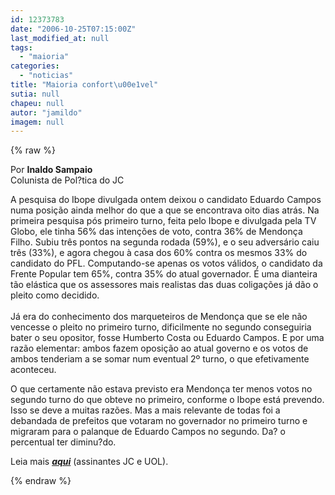 ```yaml
---
id: 12373783
date: "2006-10-25T07:15:00Z"
last_modified_at: null
tags:
  - "maioria"
categories:
  - "noticias"
title: "Maioria confort\u00e1vel"
sutia: null
chapeu: null
autor: "jamildo"
imagem: null
---
```

{% raw %}
<p>Por <strong>Inaldo Sampaio</strong><br />Colunista de Pol?tica do JC</p>
<p>A pesquisa do Ibope divulgada ontem deixou o candidato Eduardo Campos numa posi&ccedil;&atilde;o ainda melhor do que a que se encontrava oito dias atr&aacute;s. Na primeira pesquisa p&oacute;s primeiro turno, feita pelo Ibope e divulgada pela TV Globo, ele tinha 56% das inten&ccedil;&otilde;es de voto, contra 36% de Mendon&ccedil;a Filho. Subiu tr&ecirc;s pontos na segunda rodada (59%), e o seu advers&aacute;rio caiu tr&ecirc;s (33%), e agora chegou &agrave; casa dos 60% contra os mesmos 33% do candidato do PFL. Computando-se apenas os votos v&aacute;lidos, o candidato da Frente Popular tem 65%, contra 35% do atual governador. &Eacute; uma dianteira t&atilde;o el&aacute;stica que os assessores mais realistas das duas coliga&ccedil;&otilde;es j&aacute; d&atilde;o o pleito como decidido.<br />&nbsp;<br />J&aacute; era do conhecimento dos marqueteiros de Mendon&ccedil;a que se ele n&atilde;o vencesse o pleito no primeiro turno, dificilmente no segundo conseguiria bater o seu opositor, fosse Humberto Costa ou Eduardo Campos. E por uma raz&atilde;o elementar: ambos fazem oposi&ccedil;&atilde;o ao atual governo e os votos de ambos tenderiam a se somar num eventual 2&ordm; turno, o que efetivamente aconteceu.</p>
<p>O que certamente n&atilde;o estava previsto era Mendon&ccedil;a ter menos votos no segundo turno do que obteve no primeiro, conforme o Ibope est&aacute; prevendo. Isso se deve a muitas raz&otilde;es. Mas a mais relevante de todas foi a debandada de prefeitos que votaram no governador no primeiro turno e migraram para o palanque de Eduardo Campos no segundo. Da? o percentual ter diminu?do.</p>
<p>Leia mais <strong><em><a href="http://fivenews.sjcc.com.br/" target="_blank" rel="noopener noreferrer">aqui</a></em></strong> (assinantes JC e UOL).</p>
{% endraw %}